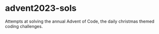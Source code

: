 # advent2023-sols
 Attempts at solving the annual Advent of Code, the daily christmas themed coding challenges.
